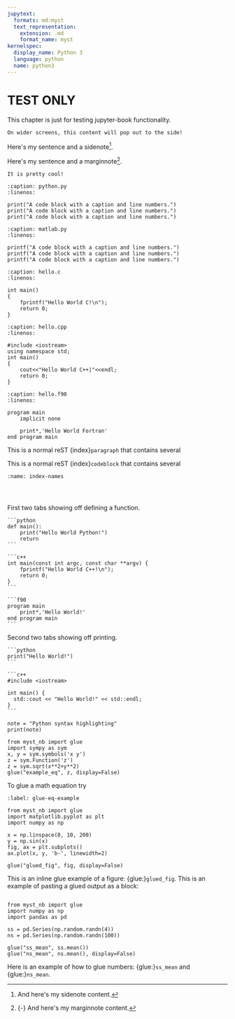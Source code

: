 ```yaml
---
jupytext:
  formats: md:myst
  text_representation:
    extension: .md
    format_name: myst
kernelspec:
  display_name: Python 3
  language: python
  name: python3
---
```


# TEST ONLY

This chapter is just for testing jupyter-book functionality.

```{margin} Look, some margin content!
On wider screens, this content will pop out to the side!
```

Here's my sentence and a sidenote[^sn1].

[^sn1]: And here's my sidenote content.

Here's my sentence and a marginnote[^mn1].

[^mn1]: {-} And here's my marginnote content.

```{margin} **Here is my margin content**
It is pretty cool!
```


```{code-block} python
:caption: python.py
:linenos: 

print("A code block with a caption and line numbers.")
print("A code block with a caption and line numbers.")
print("A code block with a caption and line numbers.")
```

```{code-block} matlab
:caption: matlab.py
:linenos: 

printf("A code block with a caption and line numbers.")
printf("A code block with a caption and line numbers.")
printf("A code block with a caption and line numbers.")
```


```{code-block} c
:caption: hello.c
:linenos: 

int main()
{
    fprintf("Hello World C!\n");    
    return 0;
}
```

```{code-block} c++
:caption: hello.cpp
:linenos: 

#include <iostream>
using namespace std;
int main()
{
    cout<<"Hello World C++|"<<endl;
    return 0;
}
```

```{code-block} f90
:caption: hello.f90
:linenos: 

program main
    implicit none

    print*,'Hello World Fortran'
end program main
```

This is a normal reST {index}`paragraph` that contains several

This is a normal reST {index}`codeblock` that contains several

```{index} Index names
:name: index-names
```

```{index} single: Jupyter Book ; installation
```

```{index} double: references ; index terms
```

```{index} seealso: citations ; bibliographies
```


First two tabs showing off defining a function.

````{tab} Python
```python
def main():
    print("Hello World Python!")
    return
```
````
````{tab} C++
```c++
int main(const int argc, const char **argv) {
    fprintf("Hello World C++!\n");
    return 0;
}
```
````
````{tab} Fortran
```f90
program main
    print*,'Hello World!'
end program main
```
````

Second two tabs showing off printing.

````{tab} Python
```python
print("Hello World!")
```
````

````{tab} C++
```c++
#include <iostream>

int main() {
  std::cout << "Hello World!" << std::endl;
}
```
````


```{code-cell} ipython3
note = "Python syntax highlighting"
print(note)
```

```{code-cell} ipython3
from myst_nb import glue
import sympy as sym
x, y = sym.symbols('x y')
z = sym.Function('z')
z = sym.sqrt(x**2+y**2)
glue("example_eq", z, display=False)
```

To glue a math equation try
```{glue:math} example_eq
:label: glue-eq-example
```

```{code-cell} ipython3
from myst_nb import glue
import matplotlib.pyplot as plt
import numpy as np

x = np.linspace(0, 10, 200)
y = np.sin(x)
fig, ax = plt.subplots()
ax.plot(x, y, 'b-', linewidth=2)

glue("glued_fig", fig, display=False)
```

This is an inline glue example of a figure: {glue:}`glued_fig`.
This is an example of pasting a glued output as a block:
```{glue:} glued_fig
```

```{code-cell} ipython3
from myst_nb import glue
import numpy as np
import pandas as pd

ss = pd.Series(np.random.randn(4))
ns = pd.Series(np.random.randn(100))

glue("ss_mean", ss.mean())
glue("ns_mean", ns.mean(), display=False)
```

Here is an example of how to glue numbers: {glue:}`ss_mean` and {glue:}`ns_mean`.